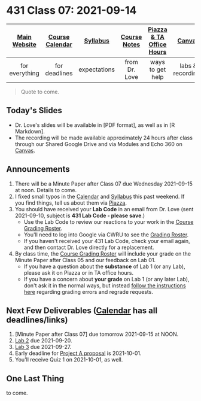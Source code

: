 # 431 Class 07: 2021-09-14

[Main Website](https://thomaselove.github.io/431/) | [Course Calendar](https://thomaselove.github.io/431/calendar.html) | [Syllabus](https://thomaselove.github.io/431-2021-syllabus/) | [Course Notes](https://thomaselove.github.io/431-notes/) | [Piazza & TA Office Hours](https://thomaselove.github.io/431/contact.html) | [Canvas](https://canvas.case.edu) | [Data and Code](https://github.com/THOMASELOVE/431-data)
:-----------: | :--------------: | :----------: | :---------: | :-------------: | :-----------: | :------------:
for everything | for deadlines | expectations | from Dr. Love | ways to get help | labs & recordings | for downloads

> Quote to come.

## Today's Slides

- Dr. Love's slides will be available in [PDF format], as well as in [R Markdown].
- The recording will be made available approximately 24 hours after class through our Shared Google Drive and via Modules and Echo 360 on [Canvas](https://canvas.case.edu).

## Announcements

1. There will be a Minute Paper after Class 07 due Wednesday 2021-09-15 at noon. Details to come.
2. I fixed small typos in the [Calendar](https://thomaselove.github.io/431/calendar.html) and [Syllabus](https://thomaselove.github.io/431-2021-syllabus/) this past weekend. If you find things, tell us about them via [Piazza](https://piazza.com/case/fall2021/pqhs431).
3. You should have received your **Lab Code** in an email from Dr. Love (sent 2021-09-10, subject is **431 Lab Code - please save**.) 
    - Use the Lab Code to review our reactions to your work in the [Course Grading Roster](https://bit.ly/431-2021-grades).
    - You'll need to log into Google via CWRU to see the [Grading Roster](https://bit.ly/431-2021-grades).
    - If you haven't received your 431 Lab Code, check your email again, and then contact Dr. Love directly for a replacement.
4. By class time, the [Course Grading Roster](https://bit.ly/431-2021-grades) will include your grade on the Minute Paper after Class 05 and our feedback on Lab 01. 
    - If you have a question about the **substance** of Lab 1 (or any Lab), please ask it on Piazza or in TA office hours.
    - If you have a concern about **your grade** on Lab 1 (or any later Lab), don't ask it in the normal ways, but instead [follow the instructions here](https://github.com/THOMASELOVE/431-2021/tree/main/labs#grading-errors-and-regrade-requests) regarding grading errors and regrade requests.

## Next Few Deliverables ([Calendar](https://thomaselove.github.io/431/calendar.html) has all deadlines/links)

1. [Minute Paper after Class 07] due tomorrow 2021-09-15 at NOON.
2. [Lab 2](https://github.com/THOMASELOVE/431-2021/tree/main/labs) due 2021-09-20.
3. [Lab 3](https://github.com/THOMASELOVE/431-2021/tree/main/labs) due 2021-09-27.
4. Early deadline for [Project A proposal](https://thomaselove.github.io/431-2021-projectA/) is 2021-10-01.
5. You'll receive Quiz 1 on 2021-10-01, as well.

## One Last Thing

to come.

